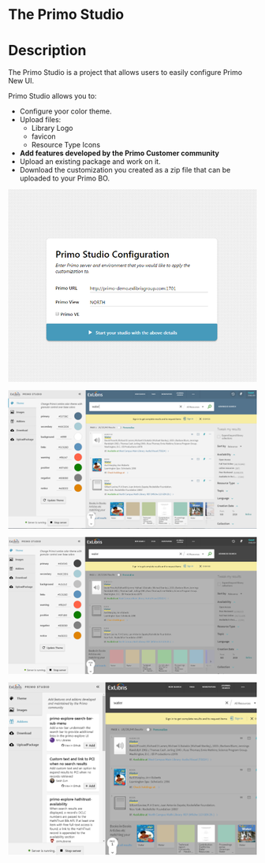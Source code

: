 


# The Primo Studio


# Description

The Primo Studio is a project that allows users to easily configure Primo New UI.

Primo Studio allows you to:

*  Configure yoor color theme.
*  Upload files: 
   *  Library Logo
   *  favicon
   *  Resource Type Icons
*  **Add features developed by the Primo Customer community**
*  Upload an existing package and work on it.
*  Download the customization you created as a zip file that can be uploaded to your Primo BO.



![studio configuration image](./help_files/conf.png "The Configuration screen")

 ![studio startup image](./help_files/start.PNG "The Startup screen")
 
 ![studio colors image](./help_files/colors.PNG "The Color configuration screen")
 
 ![studio feature image](./help_files/features.PNG "The Feature configuration screen")
